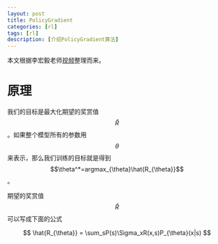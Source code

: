 ```yaml
---
layout: post  
title: PolicyGradient
categories: [rl]  
tags: [rl]  
description: [介绍PolicyGradient算法]   
---
```

本文根据李宏毅老师[视频](https://www.youtube.com/watch?v=pbQ4qe8EwLo&list=PLJV_el3uVTsPMxPbjeX7PicgWbY7F8wW9&index=17)整理而来。

# 原理

我们的目标是最大化期望的奖赏值$$\hat{R}$$。如果整个模型所有的参数用$$\theta$$来表示，那么我们训练的目标就是得到$$\theta^*=argmax_{\theta}\hat{R_{\theta}}$$。

期望的奖赏值$$\hat{R}$$可以写成下面的公式

$$
\hat{R_{\theta}} = \sum_sP(s)\Sigma_xR(x,s)P_{\theta}(x|s)
$$





